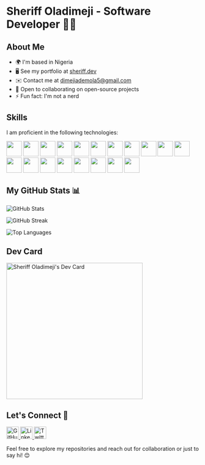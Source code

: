 # Sheriff Oladimeji - Software Developer 👨‍💻


## About Me
- 🌍 I'm based in Nigeria
- 🖥️ See my portfolio at [sheriff.dev](http://devsheriff.vercel.app/)
- ✉️ Contact me at [dimejiademola5@gmail.com](mailto:dimejiademola5@gmail.com)
- 🤝 Open to collaborating on open-source projects
- ⚡ Fun fact: I'm not a nerd

## Skills
I am proficient in the following technologies:
<p align="left">
    <img src="https://raw.githubusercontent.com/danielcranney/readme-generator/main/public/icons/skills/python-colored.svg" width="40" height="40">
    <img src="https://raw.githubusercontent.com/danielcranney/readme-generator/main/public/icons/skills/javascript-colored.svg" width="40" height="40">
    <img src="https://raw.githubusercontent.com/danielcranney/readme-generator/main/public/icons/skills/typescript-colored.svg" width="40" height="40">
    <img src="https://raw.githubusercontent.com/danielcranney/readme-generator/main/public/icons/skills/html5-colored.svg" width="40" height="40">
    <img src="https://raw.githubusercontent.com/danielcranney/readme-generator/main/public/icons/skills/nextjs-colored.svg" width="40" height="40">
    <img src="https://raw.githubusercontent.com/danielcranney/readme-generator/main/public/icons/skills/react-colored.svg" width="40" height="40">
    <img src="https://raw.githubusercontent.com/danielcranney/readme-generator/main/public/icons/skills/redux-colored.svg" width="40" height="40">
    <img src="https://raw.githubusercontent.com/danielcranney/readme-generator/main/public/icons/skills/sass-colored.svg" width="40" height="40">
    <img src="https://raw.githubusercontent.com/danielcranney/readme-generator/main/public/icons/skills/css3-colored.svg" width="40" height="40">
    <img src="https://raw.githubusercontent.com/danielcranney/readme-generator/main/public/icons/skills/vite-colored.svg" width="40" height="40">
    <img src="https://raw.githubusercontent.com/danielcranney/readme-generator/main/public/icons/skills/tailwindcss-colored.svg" width="40" height="40">
    <img src="https://raw.githubusercontent.com/danielcranney/readme-generator/main/public/icons/skills/nodejs-colored.svg" width="40" height="40">
    <img src="https://raw.githubusercontent.com/danielcranney/readme-generator/main/public/icons/skills/express-colored.svg" width="40" height="40">
    <img src="https://raw.githubusercontent.com/danielcranney/readme-generator/main/public/icons/skills/render-colored.svg" width="40" height="40">
    <img src="https://raw.githubusercontent.com/danielcranney/readme-generator/main/public/icons/skills/mongodb-colored.svg" width="40" height="40">
    <img src="https://raw.githubusercontent.com/danielcranney/readme-generator/main/public/icons/skills/django-colored.svg" width="40" height="40">
    <img src="https://raw.githubusercontent.com/danielcranney/readme-generator/main/public/icons/skills/figma-colored.svg" width="40" height="40">
    <img src="https://raw.githubusercontent.com/danielcranney/readme-generator/main/public/icons/skills/c-colored.svg" width="40" height="40">
    <img  src="https://raw.githubusercontent.com/danielcranney/readme-generator/main/public/icons/skills/docker-colored.svg"  width="40" height="40">
</p>


## My GitHub Stats 📊

![GitHub Stats](https://github-readme-stats.vercel.app/api?username=Sheriff-Oladimeji&show_icons=true&hide=&count_private=true&title_color=3382ed&text_color=ffffff&icon_color=3382ed&bg_color=000000&hide_border=true&show_icons=true)

![GitHub Streak](https://github-readme-streak-stats.herokuapp.com/?user=Sheriff-Oladimeji&stroke=ffffff&background=000000&ring=3382ed&fire=3382ed&currStreakNum=ffffff&currStreakLabel=3382ed&sideNums=ffffff&sideLabels=ffffff&dates=ffffff&hide_border=true)

![Top Languages](https://github-readme-stats.vercel.app/api/top-langs/?username=Sheriff-Oladimeji&langs_count=10&title_color=3382ed&text_color=ffffff&icon_color=3382ed&bg_color=000000&hide_border=true&locale=en&custom_title=Top%20Languages)

## Dev Card
<a href="https://app.daily.dev/sheriff"><img src="https://api.daily.dev/devcards/v2/iI9WMeNQl1OS3mqFK3gih.png?r=8qi" width="356" alt="Sheriff Oladimeji's Dev Card"/></a>

## Let's Connect 🚀
<p align="left">
    <a href="https://www.github.com/Sheriff-Oladimeji" target="_blank" rel="noreferrer">
        <img src="https://raw.githubusercontent.com/danielcranney/readme-generator/main/public/icons/socials/github.svg" width="32" height="32" alt="GitHub">
    </a>
    <a href="https://www.linkedin.com/in/sheriff-oladimeji-022362255" target="_blank" rel="noreferrer">
        <img src="https://raw.githubusercontent.com/danielcranney/readme-generator/main/public/icons/socials/linkedin.svg" width="32" height="32" alt="LinkedIn">
    </a>
    <a href="https://www.x.com/dimeji_dev" target="_blank" rel="noreferrer">
        <img src="https://raw.githubusercontent.com/danielcranney/readme-generator/main/public/icons/socials/twitter.svg" width="32" height="32" alt="Twitter">
    </a>
</p>

Feel free to explore my repositories and reach out for collaboration or just to say hi! 😊
